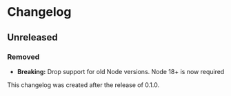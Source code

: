# Changelog

## Unreleased

### Removed

- **Breaking:** Drop support for old Node versions. Node 18+ is now required

This changelog was created after the release of 0.1.0.
